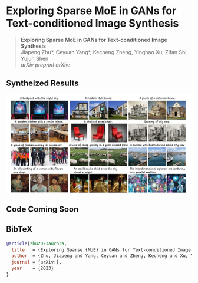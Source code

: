 # Exploring Sparse MoE in GANs for Text-conditioned Image Synthesis


> **Exploring Sparse MoE in GANs for Text-conditioned Image Synthesis** <br>
> Jiapeng Zhu*, Ceyuan Yang*, Kecheng Zheng, Yinghao Xu, Zifan Shi, Yujun Shen <br>
> *arXiv preprint arXiv:* <be>
    
## Syntheized Results

![image](./docs/assets/syn.jpg)

## Code Coming Soon

## BibTeX

```bibtex
@article{zhu2023aurora,
  title   = {Exploring Sparse {MoE} in GANs for Text-conditioned Image Synthesis},
  author  = {Zhu, Jiapeng and Yang, Ceyuan and Zheng, Kecheng and Xu, Yinghao and Shi, Zifan and Shen, Yujun},
  journal = {arXiv:},
  year    = {2023}
}
```
